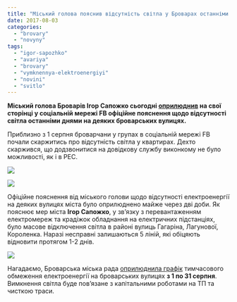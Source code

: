 ```yaml
---
title: "Міський голова пояснив відсутність світла у Броварах останніми днями"
date: 2017-08-03
categories: 
  - "brovary"
  - "novyny"
tags: 
  - "igor-sapozhko"
  - "avariya"
  - "brovary"
  - "vymknennya-elektroenergiyi"
  - "novini"
  - "svitlo"
---
```


**Міський голова Броварів Ігор Сапожко сьогодні [оприлюднив](https://www.facebook.com/i.sapozhko/posts/1934126316859045) на свої сторінці у соціальній мережі FB офіційне пояснення щодо відсутності світла останніми днями на деяких броварських вулицях.**

Приблизно з 1 серпня броварчани у групах в соціальній мережі FB почали скаржитись про відсутність світла у квартирах. Дехто скаржився, що додзвонитися на довідкову службу виконкому не було можливості, як і в РЕС.

[![](https://mpz.brovary.org/wp-content/uploads/2017/08/svitlo.jpg)](https://mpz.brovary.org/wp-content/uploads/2017/08/svitlo.jpg)

[![](https://mpz.brovary.org/wp-content/uploads/2017/08/svitlo2.jpg)](https://mpz.brovary.org/wp-content/uploads/2017/08/svitlo2.jpg)

Офіційне пояснення від міського голови щодо відсутності електроенергії на деяких вулицях міста було оприлюднено майже через дві доби. Як пояснює мер міста **Ігор Сапожко**, у зв’язку з перевантаженням електромереж та крадіжок обладнання на електричних підстанціях, було масове відключення світла в районі вулиць Гагаріна, Лагунової, Короленка. Наразі несправні залишаються 5 ліній, які обіцяють відновити протягом 1-2 днів.

[![](https://mpz.brovary.org/wp-content/uploads/2017/08/sapozhko.jpg)](https://mpz.brovary.org/wp-content/uploads/2017/08/sapozhko.jpg)

Нагадаємо, Броварська міська рада [оприлюднила графік](https://mpz.brovary.org/u-serpni-deyaki-vulytsi-v-brovarah-budut-tymchasovo-bez-svitla/) тимчасового обмеження електроенергії на броварських вулицях **з 1 по 31 серпня**. Вимкнення світла буде пов’язане з капітальними роботами на ТП та чисткою траси.
